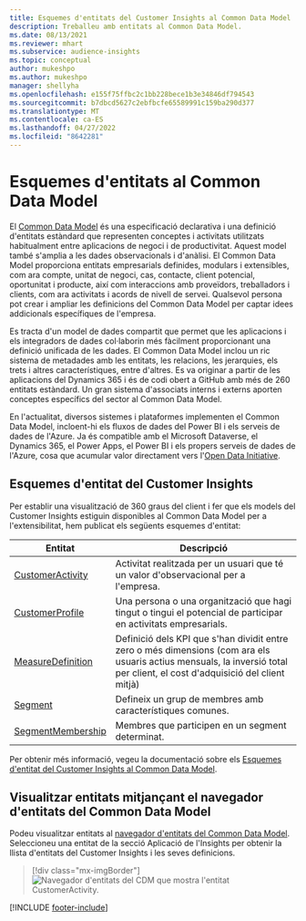 ```yaml
---
title: Esquemes d'entitats del Customer Insights al Common Data Model
description: Treballeu amb entitats al Common Data Model.
ms.date: 08/13/2021
ms.reviewer: mhart
ms.subservice: audience-insights
ms.topic: conceptual
author: mukeshpo
ms.author: mukeshpo
manager: shellyha
ms.openlocfilehash: e155f75ffbc2c1bb228bece1b3e34846df794543
ms.sourcegitcommit: b7dbcd5627c2ebfbcfe65589991c159ba290d377
ms.translationtype: MT
ms.contentlocale: ca-ES
ms.lasthandoff: 04/27/2022
ms.locfileid: "8642281"
---
```

# <a name="entity-schemas-in-common-data-model"></a>Esquemes d'entitats al Common Data Model



El [Common Data Model](/common-data-model/) és una especificació declarativa i una definició d'entitats estàndard que representen conceptes i activitats utilitzats habitualment entre aplicacions de negoci i de productivitat. Aquest model també s'amplia a les dades observacionals i d'anàlisi. El Common Data Model proporciona entitats empresarials definides, modulars i extensibles, com ara compte, unitat de negoci, cas, contacte, client potencial, oportunitat i producte, així com interaccions amb proveïdors, treballadors i clients, com ara activitats i acords de nivell de servei. Qualsevol persona pot crear i ampliar les definicions del Common Data Model per captar idees addicionals específiques de l'empresa.

Es tracta d'un model de dades compartit que permet que les aplicacions i els integradors de dades col·laborin més fàcilment proporcionant una definició unificada de les dades. El Common Data Model inclou un ric sistema de metadades amb les entitats, les relacions, les jerarquies, els trets i altres característiques, entre d'altres. Es va originar a partir de les aplicacions del Dynamics 365 i és de codi obert a GitHub amb més de 260 entitats estàndard. Un gran sistema d'associats interns i externs aporten conceptes específics del sector al Common Data Model.

En l'actualitat, diversos sistemes i plataformes implementen el Common Data Model, incloent-hi els fluxos de dades del Power BI i els serveis de dades de l'Azure. Ja és compatible amb el Microsoft Dataverse, el Dynamics 365, el Power Apps, el Power BI i els propers serveis de dades de l'Azure, cosa que acumular valor directament vers l'[Open Data Initiative](https://www.microsoft.com/open-data-initiative).

## <a name="customer-insights-entity-schemas"></a>Esquemes d'entitat del Customer Insights

Per establir una visualització de 360 graus del client i fer que els models del Customer Insights estiguin disponibles al Common Data Model per a l'extensibilitat, hem publicat els següents esquemes d'entitat:

| Entitat | Descripció |
|---------|---------|
|[CustomerActivity](/common-data-model/schema/core/applicationcommon/foundationcommon/crmcommon/solutions/customerinsights/customeractivity) | Activitat realitzada per un usuari que té un valor d'observacional per a l'empresa. |
|[CustomerProfile](/common-data-model/schema/core/applicationcommon/foundationcommon/crmcommon/solutions/customerinsights/customerprofile) | Una persona o una organització que hagi tingut o tingui el potencial de participar en activitats empresarials. |
|[MeasureDefinition](/common-data-model/schema/core/applicationcommon/foundationcommon/crmcommon/solutions/customerinsights/measuredefinition) | Definició dels KPI que s'han dividit entre zero o més dimensions (com ara els usuaris actius mensuals, la inversió total per client, el cost d'adquisició del client mitjà) |
|[Segment](/common-data-model/schema/core/applicationcommon/foundationcommon/crmcommon/solutions/customerinsights/segment) | Defineix un grup de membres amb característiques comunes. |
|[SegmentMembership](/common-data-model/schema/core/applicationcommon/foundationcommon/crmcommon/solutions/customerinsights/segmentmembership) | Membres que participen en un segment determinat. |

Per obtenir més informació, vegeu la documentació sobre els [Esquemes d'entitat del Customer Insights al Common Data Model](/common-data-model/schema/core/applicationcommon/foundationcommon/crmcommon/solutions/customerinsights/overview).

## <a name="view-entities-using-the-common-data-model-entity-navigator"></a>Visualitzar entitats mitjançant el navegador d'entitats del Common Data Model

Podeu visualitzar entitats al [navegador d'entitats del Common Data Model](https://microsoft.github.io/CDM/). Seleccioneu una entitat de la secció Aplicació de l'Insights per obtenir la llista d'entitats del Customer Insights i les seves definicions.
> [!div class="mx-imgBorder"]
> ![Navegador d'entitats del CDM que mostra l'entitat CustomerActivity.](media/CDM-entity-navigator.png "Navegador d'entitats del CDM que mostra l'entitat CustomerActivity")


[!INCLUDE [footer-include](includes/footer-banner.md)]
